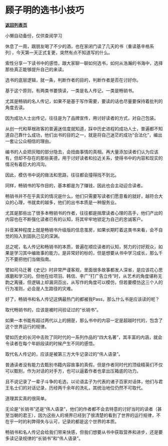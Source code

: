 # 顾子明的选书小技巧

[**返回列表页**](/gzh/政事堂2019)

小懒自动备份，仅供查阅学习

休息了一周，跟朋友喝了不少的酒，也在家闭门读了几天的书（重读基辛格系列），今天第一天正式复更，突然有点不知道写的什么。

索性分享一下读书中的感悟，跟大家聊一聊如何选书，如何从浩瀚的书海中，选择那些真正能够提升自己的来读。

选书的底层逻辑，就一条，判断作者的目的，判断作者是否在讨好你。

基于这个原则，有两类书要慎读，一类是名人传记，一类是畅销书。

尤其是畅销的名人传记，如果不是基于写作需要，要读的话也尽量要保持着批判的角度去读。

因为成功人士出传记，往往是为了品牌宣传，用讨好读者的方式，对自己包装。

从创一代和草根政客的普遍迷信度就知道，踩中历史进程的成功人士，普遍都不知道自己靠什么成功，他们出书的目的之一，就是将自己迷茫的成功“合法化”，编出一套让公众相信的理由。

编书的人会把灰暗的部分隐去，会扭曲事情的真相。再大量添加读者们认为应该有，但却不存在的那些美德，用于讨好读者和拉近关系，使得书中的内容和现实的情况有着巨大的鸿沟。

因此，模仿书中说的做法和思路，往往都会撞得找不到北。  

同样，畅销书的写作目的，基本都是为了赚钱，因此也会主动迎合读者。

畅销书并不在乎真实的情况是什么，他们只需要写读者们愿意看的就好，越符合大众的心理，书就卖的越多，他们的出书本质是一种服务业。

尤其是那些出了很多本畅销书的作者，往往都是揣摩读者心理的高手，他们产出的内容也在不断强化读者已有的认知，将其牢牢地锁定为自己的忠诚客户。

抖音某种程度上就是畅销书升级版的信息茧房，如果长期盯着这类书来看，会不自觉的陷入到固执己见的深渊。  

总之呢，名人传记和畅销书的本质，普遍在顺应读者的认知，努力的讨好观众，如果是学习其中编故事的能力，是非常好的标的，但是想要从书中学习成长，那么千万不要把他们当做指南。  

譬如司马迁著《史记》时非常严谨客观，里面很多故事都发人深省，是应该花心思琢磨和学习的。但他在给项羽、韩信、李广“打广告立传”时，从艺术的角度堪称无韵之离骚，但逻辑上却漏洞百出，从写作的角度可以模仿，但若要模仿这三个人的行为准则，必会是人生路径的灾难。  

好了，畅销书和名人传记这俩最热门的都被我Pass，那么什么书是应该读的呢？  

取代畅销书的，应该是被时间验证过的“长销书”。

如果一本书能有超过两代以上的拥趸，那么书中的内容一定是超越时代的，包含了这个世界运行的规律。  

譬如历史的长河中击败了同时代的一系列作品的“四大名著”，其丰富的内涵，就会令读者在每个年龄段读的时候产生不同的感悟。

取代名人传记的，应该是被第三方大牛记录过的“伟人语录”。

普通读者没有能力去甄别书籍内容故事的真假，但是作者同时代的顶级精英们不仅可以甄别，作为对话的对手方，也可以逼着作者也拿出压箱底的功力。  

且不说记录了一辈子斗争的毛选，以论语孟子为代表的诸子百家对话体，他们与君王名士们的对话记录，历经两千余年的洗礼，其统治地位仍然不可取代。

道理其实真的很简单。

无论是“长销书”还是“伟人语录”，他们的作者都不会去特意的讨好当时的读者（甚至当朝的君王），因为这些人的境界已经到了很清楚的看到了世界的运行规律，不在乎一时的利弊得失与认可，记录的都是这个世界的本质。

畅销书和名人传记会给我们带来快感，但我们想要从书中获取营养和进步，还是要多读记录规律的“长销书”和“伟人语录”。

  

